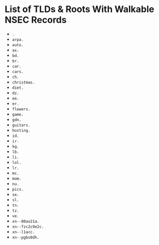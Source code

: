 # List of TLDs & Roots With Walkable NSEC Records

* `.`
* `arpa.`
* `auto.`
* `ax.`
* `bd.`
* `br.`
* `car.`
* `cars.`
* `ch.`
* `christmas.`
* `diet.`
* `dz.`
* `ee.`
* `er.`
* `flowers.`
* `game.`
* `gdn.`
* `guitars.`
* `hosting.`
* `id.`
* `ir.`
* `kg.`
* `lb.`
* `li.`
* `lol.`
* `lr.`
* `mc.`
* `mom.`
* `nu.`
* `pics.`
* `se.`
* `sl.`
* `tn.`
* `tz.`
* `ve.`
* `xn--80ao21a.`
* `xn--fzc2c9e2c.`
* `xn--l1acc.`
* `xn--pgbs0dh.`
